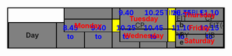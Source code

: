 <html>
<head>
<title>Time table</title>
</head>
<body>
<table>
<style>
table,th,td{
border : 2px solid black;
column-width:100px;
border-collapse:collapse;
text-align:center;
}
th{
background-color:grey;
}
td{
background-color:yellow;}
</style>
<tr>
<caption style="color:blue" colspan="12" >TIME TABLE</caption><br><br>
<th><b>Day<b></th>
<th style = "color:blue">8.45<br>to<br>9.40</th>
<th style="color:blue">9.40<br>to <br>10.25</th>
<th style="color:blue">10.25<br> to <br>10.45</th>
<th style="color:blue">10.45<br> to <br>11.10</th>
<th style="color:blue">11.10<br> to <br>12.15</th>
<th style="color:blue">12.15<br>to<br>1.15</th>
<th style="color:blue">1.15 <br>to <br>2.00</th>
<th style="color:blue">2.00 <br>to<br> 2.45</th>
<th style="color:blue">2.45<br>to<br>3.00</th>

<th style="color:blue">3.00<br> to <br>3.45</th>
<th style="color:blue">3.45<br> to<br> 4.30</th>
</tr>
<tr>
<th style="color:red">Monday</th>
<td colspan="2">CP</td>
<th rowspan="7">b<br>r<br>e<br>a<br>k</th>
<td colspan="2">EIT(cc2)</td>
<th rowspan="7" bgcolor="green">L<br>u<br>n<br>c<br>h</th>
<td>PHY</td>
<td>CP</td>
<th rowspan="7">b<br>r<br>e<br>a<br>k</th>
<td>CS-1</td>
<td>MODE</td>
</tr><br><br>
<tr>
<th style="color:red">Tuesday</th>
<td>EIT</td>
<td>CP</td>
<td>LIB</td>
<td>MODE</td>
<td>CS-1</td>
<td>PHY LAB</td>
<td colspan ="2">PHY LAB</td>
</tr>
<tr>
<th style="color:red">Wednesday</th>
<td>PHY</td>
<td>LIB</td>
<td>EIT</td>
<td>Cp</td>
<td>LIB</td>
<td>PHY</td>
<td>MODE</td>
<td>CS-1</td>
</tr>
<tr>
<th style="color:red">Thursday</th>
<td>MODE</td>
<td>CP</td>
<td>CP</td>
<td>PHY</td>
<td>MODE</td>
<td>EIT</td>
<td>CS-1</td>
<td>TAMIL</td>
</tr>
<tr>
<th style="color:red">Friday</th>
<td>CS-1</td>
<td>EIT</td>
<td colspan="2">CP</td>
<td colspan="2">PHY</td>
<td colspan="2">MAT LAB</td>
</tr>
<tr>
<th style="color:red">Saturday</th>
<td>MODE</td>
<td>CS-1</td>
<td>CP</td>
<td>PHY</td>
<td>EIT</td>
<td>TAMIL</td>
<td>SPD</td>
<td>PET</td>
</tr>
</table>
</body>
</html>
